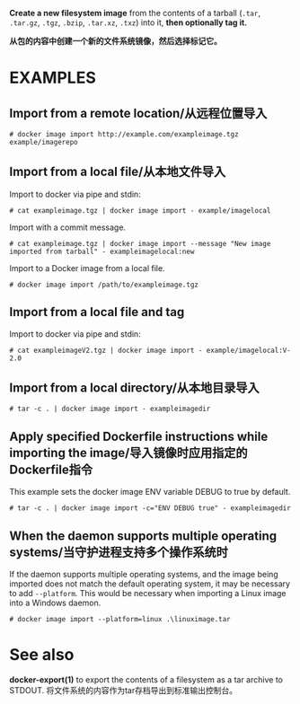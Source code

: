 
**Create a new filesystem image** from the contents of a tarball (`.tar`,
`.tar.gz`, `.tgz`, `.bzip`, `.tar.xz`, `.txz`) into it, **then optionally tag it.**

**从包的内容中创建一个新的文件系统镜像，然后选择标记它。**

# EXAMPLES

## Import from a remote location/从远程位置导入

    # docker image import http://example.com/exampleimage.tgz example/imagerepo

## Import from a local file/从本地文件导入

Import to docker via pipe and stdin:

    # cat exampleimage.tgz | docker image import - example/imagelocal

Import with a commit message. 

    # cat exampleimage.tgz | docker image import --message "New image imported from tarball" - exampleimagelocal:new

Import to a Docker image from a local file.

    # docker image import /path/to/exampleimage.tgz 

## Import from a local file and tag

Import to docker via pipe and stdin:

    # cat exampleimageV2.tgz | docker image import - example/imagelocal:V-2.0

## Import from a local directory/从本地目录导入

    # tar -c . | docker image import - exampleimagedir

## Apply specified Dockerfile instructions while importing the image/导入镜像时应用指定的Dockerfile指令
This example sets the docker image ENV variable DEBUG to true by default.

    # tar -c . | docker image import -c="ENV DEBUG true" - exampleimagedir

## When the daemon supports multiple operating systems/当守护进程支持多个操作系统时
If the daemon supports multiple operating systems, and the image being imported
does not match the default operating system, it may be necessary to add
`--platform`. This would be necessary when importing a Linux image into a Windows
daemon.

    # docker image import --platform=linux .\linuximage.tar

# See also
**docker-export(1)** to export the contents of a filesystem as a tar archive to STDOUT.
将文件系统的内容作为tar存档导出到标准输出控制台。
